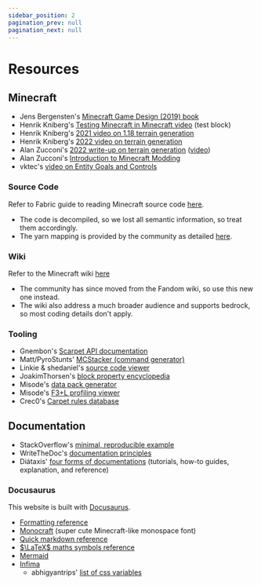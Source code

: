 ```yaml
---
sidebar_position: 2
pagination_prev: null
pagination_next: null
---
```


# Resources

## Minecraft

- Jens Bergensten's [Minecraft Game Design (2019) book](https://archive.org/details/minecraft-game-design/page/n1/mode/2up)
- Henrik Kniberg's [Testing Minecraft in Minecraft video](https://www.youtube.com/watch?v=vXaWOJTCYNg) (test block)
- Henrik Kniberg's [2021 video on 1.18 terrain generation](https://www.youtube.com/watch?v=TycBrFKEteU)
- Henrik Kniberg's [2022 video on terrain generation](https://www.youtube.com/watch?v=CSa5O6knuwI)
- Alan Zucconi's [2022 write-up on terrain generation](https://www.alanzucconi.com/2022/06/05/minecraft-world-generation/) ([video](https://www.youtube.com/watch?v=YyVAaJqYAfE))
- Alan Zucconi's [Introduction to Minecraft Modding](https://www.alanzucconi.com/2021/04/01/minecraft-modding/)
- vktec's [video on Entity Goals and Controls](https://www.youtube.com/watch?v=HXc_3zkzk1U)

### Source Code

Refer to Fabric guide to reading Minecraft source code [here](https://wiki.fabricmc.net/tutorial:reading_mc_code).

- The code is decompiled, so we lost all semantic information, so treat them accordingly.
- The yarn mapping is provided by the community as detailed [here](https://github.com/FabricMC/yarn).

### Wiki

Refer to the Minecraft wiki [here](https://minecraft.wiki/)

- The community has since moved from the Fandom wiki, so use this new one instead.
- The wiki also address a much broader audience and supports bedrock, so most coding details don't apply.

### Tooling

- Gnembon's [Scarpet API documentation](https://github.com/gnembon/fabric-carpet/blob/master/docs/scarpet/Full.md)
- Matt/PyroStunts' [MCStacker (command generator)](https://mcstacker.net/)
- Linkie & shedaniel's [source code viewer](https://linkie.shedaniel.dev/)
- JoakimThorsen's [block property encyclopedia](https://joakimthorsen.github.io/MCPropertyEncyclopedia/index.html)
- Misode's [data pack generator](https://misode.github.io/)
- Misode's [F3+L profiling viewer](https://misode.github.io/report/)
- Crec0's [Carpet rules database](https://carpet-rules.crec.dev/)

## Documentation

- StackOverflow's [minimal, reproducible example](https://stackoverflow.com/help/minimal-reproducible-example)
- WriteTheDoc's [documentation principles](https://www.writethedocs.org/guide/writing/docs-principles/)
- Diátaxis' [four forms of documentations](https://diataxis.fr/) (tutorials, how-to guides, explanation, and reference)

### Docusaurus

This website is built with [Docusaurus](https://docusaurus.io/).

- [Formatting reference](/blog/2025/06/08/docusaurus-formatting)
- [Monocraft](https://github.com/IdreesInc/Monocraft) (super cute Minecraft-like monospace font)
- [Quick markdown reference](https://commonmark.org/help/)
- [$\LaTeX$ maths symbols reference](https://www.math.uci.edu/~xiangwen/pdf/LaTeX-Math-Symbols.pdf)
- [Mermaid](https://mermaid.js.org/)
- [Infima](https://infima.dev/)
  - abhigyantrips' [list of css variables](https://gist.github.com/abhigyantrips/b828ca46b2460c6699c73e0162f6be80)

